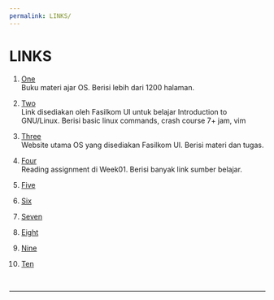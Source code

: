 ```yaml
---
permalink: LINKS/
---
```


# LINKS

1. [One](https://www.os-book.com/OS10/)<br>
Buku materi ajar OS. Berisi lebih dari 1200 halaman.

2. [Two](https://osp4diss.vlsm.org/Welcome2GNULinux.html)<br>
Link disediakan oleh Fasilkom UI untuk belajar Introduction to GNU/Linux.
Berisi basic linux commands, crash course 7+ jam, vim 

3. [Three](https://os.vlsm.org/#idx01)<br>
Website utama OS yang disediakan Fasilkom UI. Berisi materi dan tugas.

4. [Four](https://osp4diss.vlsm.org/W01-02.html)<br>
Reading assignment di Week01. Berisi banyak link sumber belajar.

5. [Five](https://en.wikipedia.org/wiki/5)<br>

6. [Six](https://en.wikipedia.org/wiki/6)<br>

7. [Seven](https://en.wikipedia.org/wiki/7)<br>

8. [Eight](https://en.wikipedia.org/wiki/8)<br>

9. [Nine](https://en.wikipedia.org/wiki/9)<br>

10. [Ten](https://en.wikipedia.org/wiki/10)<br>

<br>
<hr>
